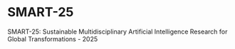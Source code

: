 
# SMART-25
SMART-25: Sustainable Multidisciplinary Artificial Intelligence Research for Global Transformations - 2025 

